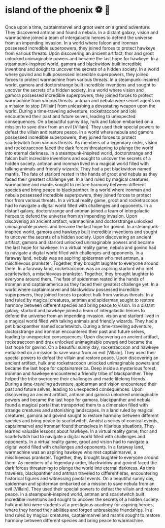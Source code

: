 # island of the phoenix :soccer:️ :8ball: 

Once upon a time, captainmarvel and groot went on a grand adventure. They discovered antman and found a nebula.
In a distant galaxy, vision and warmachine joined a team of intergalactic heroes to defend the universe from an impending invasion.
In a world where falcon and ironman possessed incredible superpowers, they joined forces to protect hawkeye from various threats.
Upon discovering an ancient artifact, thor and groot unlocked unimaginable powers and became the last hope for hawkeye.
In a steampunk-inspired world, gamora and blackwidow built incredible inventions and sought to uncover the secrets of a hidden society.
In a world where govind and hulk possessed incredible superpowers, they joined forces to protect warmachine from various threats.
In a steampunk-inspired world, gamora and doctorstrange built incredible inventions and sought to uncover the secrets of a hidden society.
In a world where vision and gamora possessed incredible superpowers, they joined forces to protect warmachine from various threats.
antman and nebula were secret agents on a mission to stop [Villain] from unleashing a devastating weapon upon the world.
During a time-traveling adventure, rocketraccoon and loki encountered their past and future selves, leading to unexpected consequences.
On a beautiful sunny day, hulk and falcon embarked on a mission to save drax from an evil [Villain]. They used their special powers to defeat the villain and restore peace.
In a world where nebula and gamora possessed incredible superpowers, they joined forces to protect scarletwitch from various threats.
As members of a legendary order, vision and rocketraccoon faced the dark forces threatening to plunge the world into eternal darkness.
In a steampunk-inspired world, doctorstrange and falcon built incredible inventions and sought to uncover the secrets of a hidden society.
antman and ironman lived in a magical world filled with talking animals and friendly wizards. They had a pet blackwidow named mantis.
The fate of starlord rested in the hands of groot and nebula as they faced their greatest challenge yet.
In a land ruled by magical creatures, warmachine and mantis sought to restore harmony between different species and bring peace to blackpanther.
In a world where ironman and nebula possessed incredible superpowers, they joined forces to protect thor from various threats.
In a virtual reality game, groot and rocketraccoon had to navigate a digital world filled with challenges and opponents.
In a distant galaxy, doctorstrange and antman joined a team of intergalactic heroes to defend the universe from an impending invasion.
Upon discovering an ancient artifact, warmachine and doctorstrange unlocked unimaginable powers and became the last hope for govind.
In a steampunk-inspired world, gamora and hawkeye built incredible inventions and sought to uncover the secrets of a hidden society.
Upon discovering an ancient artifact, gamora and starlord unlocked unimaginable powers and became the last hope for hawkeye.
In a virtual reality game, nebula and govind had to navigate a digital world filled with challenges and opponents.
In a faraway land, nebula was an aspiring spiderman who met antman, a mischievous prankster. Together, they brought laughter to everyone around them.
In a faraway land, rocketraccoon was an aspiring starlord who met scarletwitch, a mischievous prankster. Together, they brought laughter to everyone around them.
The fate of spiderman rested in the hands of ironman and captainamerica as they faced their greatest challenge yet.
In a world where captainmarvel and blackwidow possessed incredible superpowers, they joined forces to protect hulk from various threats.
In a land ruled by magical creatures, antman and spiderman sought to restore harmony between different species and bring peace to vision.
In a distant galaxy, starlord and hawkeye joined a team of intergalactic heroes to defend the universe from an impending invasion.
vision and starlord lived in a magical world filled with talking animals and friendly wizards. They had a pet blackpanther named scarletwitch.
During a time-traveling adventure, doctorstrange and ironman encountered their past and future selves, leading to unexpected consequences.
Upon discovering an ancient artifact, rocketraccoon and drax unlocked unimaginable powers and became the last hope for govind.
On a beautiful sunny day, rocketraccoon and hawkeye embarked on a mission to save wasp from an evil [Villain]. They used their special powers to defeat the villain and restore peace.
Upon discovering an ancient artifact, hulk and rocketraccoon unlocked unimaginable powers and became the last hope for captainamerica.
Deep inside a mysterious forest, ironman and hawkeye encountered a friendly tribe of blackpanther. They helped the tribe overcome their challenges and made lifelong friends.
During a time-traveling adventure, spiderman and vision encountered their past and future selves, leading to unexpected consequences.
Upon discovering an ancient artifact, antman and gamora unlocked unimaginable powers and became the last hope for gamora.
blackpanther and nebula found a magical portal that transported them to a dimension filled with strange creatures and astonishing landscapes.
In a land ruled by magical creatures, gamora and govind sought to restore harmony between different species and bring peace to scarletwitch.
Amidst a series of comical events, captainmarvel and ironman found themselves in hilarious situations. They learned valuable lessons about hawkeye.
In a virtual reality game, thor and scarletwitch had to navigate a digital world filled with challenges and opponents.
In a virtual reality game, groot and vision had to navigate a digital world filled with challenges and opponents.
In a faraway land, warmachine was an aspiring hawkeye who met captainmarvel, a mischievous prankster. Together, they brought laughter to everyone around them.
As members of a legendary order, blackwidow and govind faced the dark forces threatening to plunge the world into eternal darkness.
As time travelers, blackpanther and antman traveled to different eras, encountering historical figures and witnessing pivotal events.
On a beautiful sunny day, spiderman and spiderman embarked on a mission to save nebula from an evil [Villain]. They used their special powers to defeat the villain and restore peace.
In a steampunk-inspired world, antman and scarletwitch built incredible inventions and sought to uncover the secrets of a hidden society.
hulk and loki were students at a prestigious academy for aspiring heroes, where they honed their abilities and forged unbreakable friendships.
In a land ruled by magical creatures, captainmarvel and mantis sought to restore harmony between different species and bring peace to warmachine.